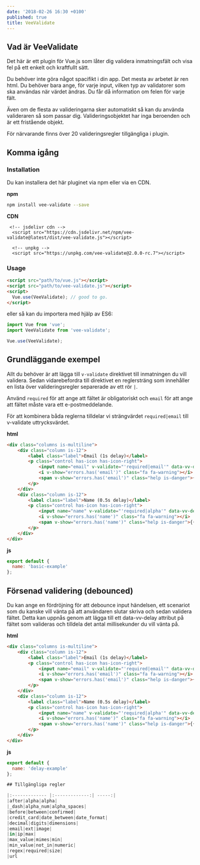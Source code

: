 ```yaml
---
date: '2018-02-26 16:30 +0100'
published: true
title: VeeValidate
---
```


## Vad är VeeValidate

Det här är ett plugin för Vue.js som låter dig validera inmatningsfält och visa fel på ett enkelt och kraftfullt sätt.

Du behöver inte göra något spacifikt i din app. Det mesta av arbetet är ren html. Du behöver bara ange, för varje input, vilken typ av validatorer som ska användas när värdet ändras. Du får då information om felen för varje fält.

Även om de flesta av valideringarna sker automatiskt så kan du använda valideraren så som passar dig. Valideringsobjektet har inga beroenden och är ett fristående objekt.

För närvarande finns över 20 valideringsregler tillgängliga i plugin.

## Komma igång

### Installation

Du kan installera det här pluginet via npm eller via en CDN.

**npm**
```bash
npm install vee-validate --save
```

**CDN**
```hmtl
 <!-- jsdelivr cdn -->
  <script src="https://cdn.jsdelivr.net/npm/vee-validate@latest/dist/vee-validate.js"></script>

  <!-- unpkg -->
  <script src="https://unpkg.com/vee-validate@2.0.0-rc.7"></script>
```

### Usage

```html
<script src="path/to/vue.js"></script>
<script src="path/to/vee-validate.js"></script>
<script>
  Vue.use(VeeValidate); // good to go.
</script>
```


eller så kan du importera med hjälp av ES6:

```js
import Vue from 'vue';
import VeeValidate from 'vee-validate';

Vue.use(VeeValidate);
```

## Grundläggande exempel


Allt du behöver är att lägga till `v-validate` direktivet till inmatningen du vill validera. Sedan vidarebefordra till direktivet en reglersträng som innehåller en lista över valideringsregler separerade av ett rör `|`.

Använd `required` för att ange att fältet är obligatoriskt och `email` för att ange att fältet måste vara ett e-postmeddelande.

För att kombinera båda reglerna tilldelar vi strängvärdet `required|email` till v-validate uttrycksvärdet.

**html**
```html
<div class="columns is-multiline">
    <div class="column is-12">
        <label class="label">Email (1s delay)</label>
        <p class="control has-icon has-icon-right">
            <input name="email" v-validate="'required|email'" data-vv-delay="1000" :class="{'input': true, 'is-danger': errors.has('email') }" type="text" placeholder="Email">
            <i v-show="errors.has('email')" class="fa fa-warning"></i>
            <span v-show="errors.has('email')" class="help is-danger">{{ errors.first('email') }}</span>
        </p>
    </div>
    <div class="column is-12">
        <label class="label">Name (0.5s delay)</label>
        <p class="control has-icon has-icon-right">
            <input name="name" v-validate="'required|alpha'" data-vv-delay="500" :class="{'input': true, 'is-danger': errors.has('name') }" type="text" placeholder="Name">
            <i v-show="errors.has('name')" class="fa fa-warning"></i>
            <span v-show="errors.has('name')" class="help is-danger">{{ errors.first('name') }}</span>
        </p>
    </div>
</div>
```

**js**
```js
export default {
  name: 'basic-example'
};
```

## Försenad validering (debounced)

Du kan ange en fördröjning för att debounce input händelsen, ett scenariot som du kanske vill vänta på att användaren slutar skriva och sedan validera fältet. Detta kan uppnås genom att lägga till ett data-vv-delay attribut på fältet som valideras och tilldela det antal millisekunder du vill vänta på.

**html**
```html
<div class="columns is-multiline">
    <div class="column is-12">
        <label class="label">Email (1s delay)</label>
        <p class="control has-icon has-icon-right">
            <input name="email" v-validate="'required|email'" data-vv-delay="1000" :class="{'input': true, 'is-danger': errors.has('email') }" type="text" placeholder="Email">
            <i v-show="errors.has('email')" class="fa fa-warning"></i>
            <span v-show="errors.has('email')" class="help is-danger">{{ errors.first('email') }}</span>
        </p>
    </div>
    <div class="column is-12">
        <label class="label">Name (0.5s delay)</label>
        <p class="control has-icon has-icon-right">
            <input name="name" v-validate="'required|alpha'" data-vv-delay="500" :class="{'input': true, 'is-danger': errors.has('name') }" type="text" placeholder="Name">
            <i v-show="errors.has('name')" class="fa fa-warning"></i>
            <span v-show="errors.has('name')" class="help is-danger">{{ errors.first('name') }}</span>
        </p>
    </div>
</div>
```

**js**
```js
export default {
  name: 'delay-example'
};

## Tillgängliga regler

|:------------- |:-------------:| -----:|
|after|alpha|alpha|
|_dash|alpha_num|alpha_spaces|
|before|between|confirmed|
|credit_card|date_between|date_format|
|decimal|digits|dimensions|
|email|ext|image|
|in|ip|max|
|max_value|mimes|min|
|min_value|not_in|numeric|
|regex|required|size|
|url